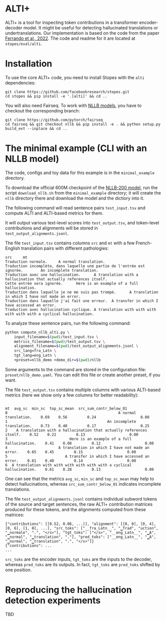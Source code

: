 # ALTI+

ALTI+ is a tool for inspecting token contributions in a transformer encoder-decoder model.
It might be useful for detecting hallucinated translations or undertranslations.
Our implementation is based on the code from the paper [Ferrando et al., 2022](https://arxiv.org/abs/2205.11631).
The code and readme for it are located at `stopes/eval/alti`.

# Installation
To use the core ALTI+ code, you need to install Stopes with the `alti` dependencies:
```
git clone https://github.com/facebookresearch/stopes.git
cd stopes && pip install -e '.[alti]' && cd ..
```

You will also need Fairseq. To work with [NLLB models](https://github.com/facebookresearch/fairseq/tree/nllb), 
you have to checkout the corresponding branch:
```
git clone https://github.com/pytorch/fairseq
cd fairseq && git checkout nllb && pip install -e . && python setup.py build_ext --inplace && cd ..
```

# The minimal example (CLI with an NLLB model)
The code, configs and toy data for this example is in the `minimal_example` directory.

To download the official 600M checkpoint of the [NLLB-200 model](https://github.com/facebookresearch/fairseq/tree/nllb),
run the script `download_nllb.sh` from the `minimal_example` directory; 
it will create the `nllb` directory there and download the model and the dictiory into it.

The following command will read sentence pairs `test_input.tsv` and compute ALTI and ALTI-based metrics for them.

It will output various text-level scores into `test_output.tsv`, 
and token-level contributions and alignments will be stored in `test_output_alignments.jsonl`.

The file `test_input.tsv` contains columns `src` and `mt` with a few French-English translation pairs with different pathologies:
```
src     mt
Traduction normale.     A normal translation.
Traduction incomplète, dans laquelle une partie de l'entrée est ignorée.        An incomplete translation.
Traduction avec une hallucination.      A translation with a hallucination that actually references itself.
Cette entrée sera ignorée.      Here is an example of a full hallucination.
Traduction dans laquelle je ne me suis pas trompé.      A translation in which I have not made an error.
Traduction dans laquelle j'ai fait une erreur.  A transfer in which I have accessed an error.
Traduction avec hallucination cyclique. A translation with with with with with with a cyclical hallucination.
```

To analyze these sentence pairs, run the following command:

```bash
python compute_nllb_alti.py \
    input_filename=$(pwd)/test_input.tsv \
    metrics_filename=$(pwd)/test_output.tsv \
    alignment_filename=$(pwd)/test_output_alignments.jsonl \
    src_lang=fra_Latn \
    tgt_lang=eng_Latn \
    +preset=nllb_demo +demo_dir=$(pwd)/nllb
```
Some arguments to the command are stored in the configuration file: `preset/nllb_demo.yaml`.
You can edit this file or create another preset, if you want.

The file `test_output.tsv` contains multiple columns with various ALTI-based metrics 
(here we show only a few columns for better readability):

```
                                                                      mt  avg_sc  min_sc  top_sc_mean  src_sum_contr_below_01
0                                                  A normal translation.    0.69    0.56         0.24                    0.00
1                                             An incomplete translation.    0.73    0.40         0.17                    0.25
2    A translation with a hallucination that actually references itself.    0.52    0.22         0.13                    0.00
3                            Here is an example of a full hallucination.    0.41    0.08         0.12                    0.00
4                       A translation in which I have not made an error.    0.65    0.45         0.15                    0.00
5                          A transfer in which I have accessed an error.    0.61    0.40         0.14                    0.00
6  A translation with with with with with with a cyclical hallucination.    0.61    0.28         0.13                    0.00
```
One can see that the metrics `avg_sc`, `min_sc` and `top_sc_mean` may help to detect hallucinations, 
whereas `src_sum_contr_below_01` indicates incomplete translations.


The file `test_output_alignments.jsonl` contains individual subword tokens of the source and target sentences, 
the raw ALTI+ contribution matrices produced for these tokens, and the alignments computed from these matrices:
```
{"contributions": [[0.52, 0.06, ...]], "alignment": [[0, 0], [0, 4], [0, 6], [1, 0], ...], "src_toks": ["__fra_Latn__", "▁Trad", "uction", "▁normale", ".", "</s>"], "tgt_toks": ["</s>", "__eng_Latn__", "▁A", "▁normal", "▁translation", "."], "pred_toks": ["__eng_Latn__", "▁A", "▁normal", "▁translation", ".", "</s>"]}
{"contributions": ...
...
```
`src_toks` are the encoder inputs, `tgt_toks` are the inputs to the decoder, whereas `pred_toks` are its outputs.
In fact, `tgt_toks` are `pred_toks` shifted by one position.


# Reproducing the hallucination detection experiments
TBD
